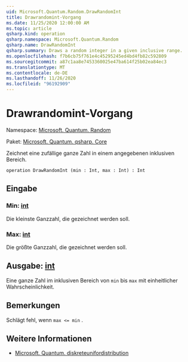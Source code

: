 ```yaml
---
uid: Microsoft.Quantum.Random.DrawRandomInt
title: Drawrandomint-Vorgang
ms.date: 11/25/2020 12:00:00 AM
ms.topic: article
qsharp.kind: operation
qsharp.namespace: Microsoft.Quantum.Random
qsharp.name: DrawRandomInt
qsharp.summary: Draws a random integer in a given inclusive range.
ms.openlocfilehash: f7b6cb75f761e4c45295245ed4bd4fb82c592809
ms.sourcegitcommit: a87c1aa8e7453360025e47ba614f25b02ea84ec3
ms.translationtype: MT
ms.contentlocale: de-DE
ms.lasthandoff: 11/26/2020
ms.locfileid: "96192909"
---
```

# <a name="drawrandomint-operation"></a>Drawrandomint-Vorgang

Namespace: [Microsoft. Quantum. Random](xref:Microsoft.Quantum.Random)

Paket: [Microsoft. Quantum. qsharp. Core](https://nuget.org/packages/Microsoft.Quantum.QSharp.Core)


Zeichnet eine zufällige ganze Zahl in einem angegebenen inklusiven Bereich.

```qsharp
operation DrawRandomInt (min : Int, max : Int) : Int
```


## <a name="input"></a>Eingabe

### <a name="min--int"></a>Min: [int](xref:microsoft.quantum.lang-ref.int)

Die kleinste Ganzzahl, die gezeichnet werden soll.


### <a name="max--int"></a>Max: [int](xref:microsoft.quantum.lang-ref.int)

Die größte Ganzzahl, die gezeichnet werden soll.



## <a name="output--int"></a>Ausgabe: [int](xref:microsoft.quantum.lang-ref.int)

Eine ganze Zahl im inklusiven Bereich von `min` bis `max` mit einheitlicher Wahrscheinlichkeit.

## <a name="remarks"></a>Bemerkungen

Schlägt fehl, wenn `max <= min` .

## <a name="see-also"></a>Weitere Informationen

- [Microsoft. Quantum. diskreteunifordistribution](xref:Microsoft.Quantum.DiscreteUniformDistribution)